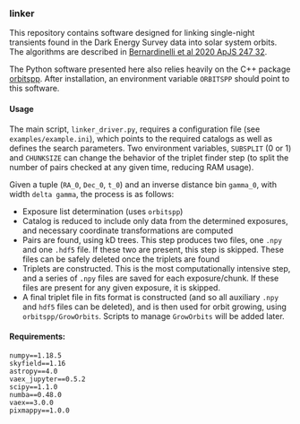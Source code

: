 ### linker

This repository contains software designed for linking single-night transients found in the Dark Energy Survey data into solar system orbits. The algorithms are described in [Bernardinelli et al 2020 ApJS 247 32](https://iopscience.iop.org/article/10.3847/1538-4365/ab6bd8). 

The Python software presented here also relies heavily on the C++ package [orbitspp](https://github.com/gbernstein/orbitspp). After installation, an environment variable `ORBITSPP` should point to this software.



#### Usage
The main script, `linker_driver.py`, requires a configuration file (see `examples/example.ini`), which points to the required catalogs as well as defines the search parameters. Two environment variables, `SUBSPLIT` (0 or 1) and `CHUNKSIZE` can change the behavior of the triplet finder step (to split the number of pairs checked at any given time, reducing RAM usage).  


Given a tuple (`RA_0`, `Dec_0`, `t_0`) and an inverse distance bin `gamma_0`, with width `delta gamma`, the process is as follows:
- Exposure list determination (uses `orbitspp`)
- Catalog is reduced to include only data from the determined exposures, and necessary coordinate transformations are computed
- Pairs are found, using kD trees. This step produces two files, one `.npy` and one `.hdf5` file. If these two are present, this step is skipped. These files can be safely deleted once the triplets are found
- Triplets are constructed. This is the most computationally intensive step, and a series of `.npy` files are saved for each exposure/chunk. If these files are present for any given exposure, it is skipped. 
- A final triplet file in fits format is constructed (and so all auxiliary `.npy` and `hdf5` files can be deleted), and is then used for orbit growing, using `orbitspp/GrowOrbits`. Scripts to manage `GrowOrbits` will be added later.


#### Requirements:
```
numpy==1.18.5
skyfield==1.16
astropy==4.0
vaex_jupyter==0.5.2
scipy==1.1.0
numba==0.48.0
vaex==3.0.0
pixmappy==1.0.0
```
